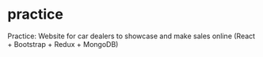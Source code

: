 # practice
Practice: Website for car dealers to showcase and make sales online (React + Bootstrap + Redux + MongoDB)
